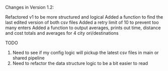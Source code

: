 Changes in Version 1.2:

Refactored v1 to be more structured and logical
Added a function to find the last edited version of both csv files
Added a retry limit of 10 to prevent too many enters
Added a function to output averages, prints out time, distance and cost totals and averages for 4 city ori/destinations

TODO
1. Need to see if my config logic will pickup the latest csv files in main or shared pipeline
2. Need to refactor the data structure logic to be a bit easier to read
